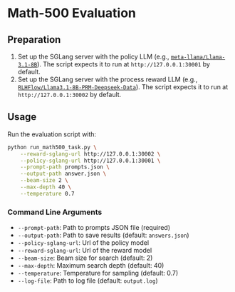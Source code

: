 # Math-500 Evaluation

## Preparation

1. Set up the SGLang server with the policy LLM (e.g., [`meta-llama/Llama-3.1-8B`](https://huggingface.co/meta-llama/Llama-3.1-8B)). The script expects it to run at `http://127.0.0.1:30001` by default.
2. Set up the SGLang server with the process reward LLM (e.g., [`RLHFlow/Llama3.1-8B-PRM-Deepseek-Data`](https://huggingface.co/RLHFlow/Llama3.1-8B-PRM-Deepseek-Data)). The script expects it to run at `http://127.0.0.1:30002` by default.


## Usage

Run the evaluation script with:

```bash
python run_math500_task.py \
    --reward-sglang-url http://127.0.0.1:30002 \
    --policy-sglang-url http://127.0.0.1:30001 \
    --prompt-path prompts.json \
    --output-path answer.json \
    --beam-size 2 \
    --max-depth 40 \
    --temperature 0.7
```

### Command Line Arguments

- `--prompt-path`: Path to prompts JSON file (required)
- `--output-path`: Path to save results (default: `answers.json`)
- `--policy-sglang-url`: Url of the policy model
- `--reward-sglang-url`: Url of the reward model
- `--beam-size`: Beam size for search (default: 2)
- `--max-depth`: Maximum search depth (default: 40)
- `--temperature`: Temperature for sampling (default: 0.7)
- `--log-file`: Path to log file (default: `output.log`)
